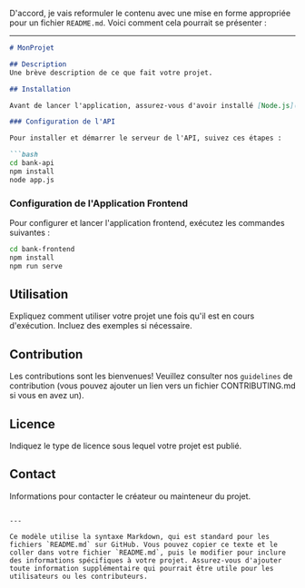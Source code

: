 D'accord, je vais reformuler le contenu avec une mise en forme appropriée pour un fichier `README.md`. Voici comment cela pourrait se présenter :

---

```markdown
# MonProjet

## Description
Une brève description de ce que fait votre projet.

## Installation

Avant de lancer l'application, assurez-vous d'avoir installé [Node.js](https://nodejs.org/).

### Configuration de l'API

Pour installer et démarrer le serveur de l'API, suivez ces étapes :

```bash
cd bank-api
npm install
node app.js
```

### Configuration de l'Application Frontend

Pour configurer et lancer l'application frontend, exécutez les commandes suivantes :

```bash
cd bank-frontend
npm install
npm run serve
```

## Utilisation

Expliquez comment utiliser votre projet une fois qu'il est en cours d'exécution. Incluez des exemples si nécessaire.

## Contribution

Les contributions sont les bienvenues! Veuillez consulter nos `guidelines` de contribution (vous pouvez ajouter un lien vers un fichier CONTRIBUTING.md si vous en avez un).

## Licence

Indiquez le type de licence sous lequel votre projet est publié.

## Contact

Informations pour contacter le créateur ou mainteneur du projet.
```

---

Ce modèle utilise la syntaxe Markdown, qui est standard pour les fichiers `README.md` sur GitHub. Vous pouvez copier ce texte et le coller dans votre fichier `README.md`, puis le modifier pour inclure des informations spécifiques à votre projet. Assurez-vous d'ajouter toute information supplémentaire qui pourrait être utile pour les utilisateurs ou les contributeurs.
